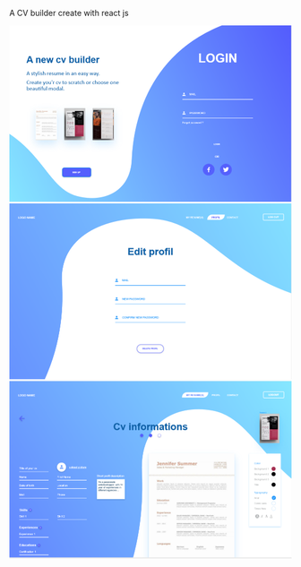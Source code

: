 A CV builder create with react js 


![Screenshot](1.PNG)
![Screenshot](4.PNG)
![Screenshot](6.PNG)
